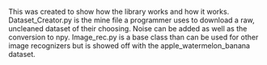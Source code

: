 This was created to show how the library works and how it works.
Dataset_Creator.py is the mine file a programmer uses to download
a raw, uncleaned dataset of their choosing. Noise can be added as well
as the conversion to npy. Image_rec.py is a base class than can be used 
for other image recognizers but is showed off with the apple_watermelon_banana
dataset.
